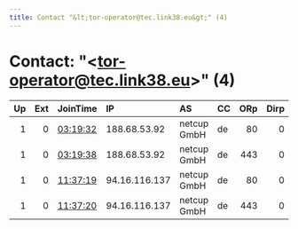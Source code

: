 ```yaml
---
title: Contact "&lt;tor-operator@tec.link38.eu&gt;" (4)
---
```


# Contact: "&lt;tor-operator@tec.link38.eu&gt;" (4)

|   Up |   Ext | JoinTime                                                                                              | IP            | AS          | CC   |   ORp |   Dirp | OS   | Version   | Nickname         |   eFamMembers |
|-----:|------:|:------------------------------------------------------------------------------------------------------|:--------------|:------------|:-----|------:|-------:|:-----|:----------|:-----------------|--------------:|
|    1 |     0 | [03:19:32](https://nusenu.github.io/OrNetStats/w/relay/6B549CBB615423CD57ECEF0EF4A72054FE088C24.html) | 188.68.53.92  | netcup GmbH | de   |    80 |      0 | BSD  | 0.4.6.8   | schattenbahnhof1 |             4 |
|    1 |     0 | [03:19:38](https://nusenu.github.io/OrNetStats/w/relay/D87A927DA17B9FB7B2CEBEDA349F236BC0409BC7.html) | 188.68.53.92  | netcup GmbH | de   |   443 |      0 | BSD  | 0.4.6.8   | schattenbahnhof2 |             4 |
|    1 |     0 | [11:37:19](https://nusenu.github.io/OrNetStats/w/relay/2A6D9EAE2FB319486C5E3BF5CC0F83F06B73CE0F.html) | 94.16.116.137 | netcup GmbH | de   |    80 |      0 | BSD  | 0.4.6.8   | clicker1         |             4 |
|    1 |     0 | [11:37:20](https://nusenu.github.io/OrNetStats/w/relay/4A7CC3242410BF4185CEFB28823988F82186D274.html) | 94.16.116.137 | netcup GmbH | de   |   443 |      0 | BSD  | 0.4.6.8   | clicker2         |             4 |
